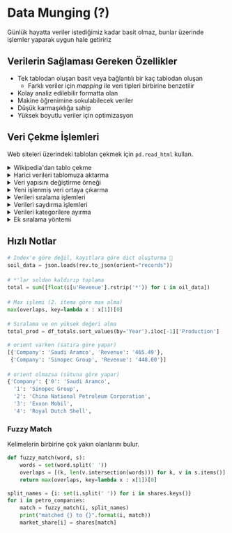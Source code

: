 # Data Munging (?)

Günlük hayatta veriler istediğimiz kadar basit olmaz, bunlar üzerinde işlemler yaparak uygun hale getiririz

## Verilerin Sağlaması Gereken Özellikler

- Tek tablodan oluşan basit veya bağlantılı bir kaç tablodan oluşan
  - Farklı veriler için *mapping* ile veri tipleri birbirine benzetilir
- Kolay analiz edilebilir formatta olan
- Makine öğrenimine sokulabilecek veriler
- Düşük karmaşıklığa sahip
- Yüksek boyutlu veriler için optimizasyon

## Veri Çekme İşlemleri

Web siteleri üzerindeki tabloları çekmek için `pd.read_html` kullan.

<details>
<summary>Wikipedia'dan tablo çekme</summary>

Tüm tablo verileri arasında `0`, `1` ... değerleri ile gezinebiliriz.

```py
import pandas as pd
import json
df = pd.read_html('https://en.wikipedia.org/w/index.php?title=Fortune_Global_500&oldid=855890446', header=0)[1]
fortune_500 = json.loads(df.to_json(orient="records"))
df
```

![](../res/ex_wikipedia_tablo.png)

```py
df_list = pd.read_html("https://en.wikipedia.org/w/index.php?title=Automotive_industry&oldid=875776152", header=0)
car_totals = json.loads(df_list[1].to_json(orient="records"))
car_by_man = json.loads(df_list[3].to_json(orient='records'))
```

![](../res/ex2_wiki_tablo.png)

</details>

<details>
<summary>Harici verileri tablomuza aktarma</summary>

Harici verilerimizde Inc, AG gibi şirket kısaltmaları mevcut, bunları kaldırmak için *mapping* işlemine başvururuz

```py
other_data = [
    {"name": "Walmart",
     "employees": 2300000,
     "year founded": 1962
    },
    {"name": "State Grid Corporation of China",
     "employees": 927839,
     "year founded": 2002},
    {"name": "China Petrochemical Corporation",
     "employees":358571,
     "year founded": 1998
     },
    {"name": "China National Petroleum Corporation",
     "employees": 1636532,
     "year founded": 1988},
    {"name": "Toyota Motor Corporation",
     "employees": 364445,
     "year founded": 1937},
    {"name": "Volkswagen AG",
     "employees": 642292,
     "year founded": 1937},
    {"name": "Royal Dutch Shell",
     "employees": 92000,
     "year founded": 1907},
    {"name": "Berkshire Hathaway Inc.",
     "employees":377000,
     "year founded": 1839},
    {"name": "Apple Inc.",
     "employees": 123000,
     "year founded": 1976},
    {"name": "Exxon Mobile Corporation",
     "employees": 69600,
     "year founded": 1999},
    {"name": "BP plc",
     "employees": 74000,
     "year founded": 1908}
]

mapping = {
    'Apple': 'Apple Inc.',
    'BP': 'BP plc',
    'Berkshire Hathaway': 'Berkshire Hathaway Inc.',
    'China National Petroleum': 'China National Petroleum Corporation',
    'Exxon Mobil': 'Exxon Mobile Corporation',
    'Sinopec Group': 'China Petrochemical Corporation',
    'State Grid': 'State Grid Corporation of China',
    'Toyota Motor': 'Toyota Motor Corporation',
    'Volkswagen': 'Volkswagen AG'
}
```

</details>

<details>
<summary>Veri yapısını değiştirme örneği</summary>

`500$ billion` şeklindeki verileri bilimsem `500e9` (500 x 10^9) verisine çevirme

```py
def convert_revenue(x):
    return float(x.lstrip('$').rstrip('billion')) * 1e9

assert convert_revenue('$500 billion') == 500e9 # Test işlemi
```

</details>

<details>
<summary>Yeni işlenmiş veri ortaya çıkarma</summary>

İşlenmiş verileri her daim ana veriyi bozmadan, ek objelerde tutmalıyız.

```py
def rev_per_emp(company):
    name = company[u'Company']
    n_employees = dict_data[mapping.get(name, name)].get('employees')
    company['rev per emp'] = convert_revenue(company[u'Revenue in USD'])/n_employees
    return company

def compute_copy(d, func):
    return func({k:v for k,v in d.items()})

data = list(map(lambda x : compute_copy(x, rev_per_emp), fortune_500))
```

![](../res/ex_copied_processed_data.png)

</details>

<details>
<summary>Verileri sıralama işlemleri</summary>

Sıralama işlemleri karar verme işlemleri için çok önemlidir.

```py
rev_per_emp = sorted(
    [i[u'Company'], i['rev per emp'] for i in data], 
    key=lambda x : x[1],
    reverse=True
)
rev_per_emp
```

![](../res/ex_data_sorting.png)

</details>

<details>
<summary>Verileri saydırma işlemleri</summary>

```py
from collection import Counter
Counter(i[u'Industry'] for i in data)
```

![](../res/ex_counter.png)

</details>


<details>
<summary>Verileri kategorilere ayırma</summary>

Belli değerlere özgü analiz yapmak için etkili bir çözümdür.

```py
sub_data = [i for i in data if i[u'Industry'] in [u'Automobiles', u'Petroleum']]
sub_data
```

![](../res/ex_categorized_data.png)

</details>

<details>
<summary>Ek sıralama yöntemi</summary>

İlk önce sorting yapılır ardından son eleman alınır.

```py
total_prod = sorted((i[u"Year"], i[u'Production']) for i in car_totals)[-1][1]
```

</details>


## Hızlı Notlar

```py
# Index'e göre değil, kayıtlara göre dict oluşturma 🌟
soil_data = json.loads(rev.to_json(orient="records"))

# *'lar soldan kaldırıp toplama
total = sum([float(i[u'Revenue'].rstrip('*')) for i in oil_data])

# Max işlemi (2. itema göre max alma)
max(overlaps, key=lambda x : x[1])[0]

# Sıralama ve en yüksek değeri alma
total_prod = df_totals.sort_values(by='Year').iloc[-1]['Production']
```

```py
# orient varken (satıra göre yapar)
[{'Company': 'Saudi Aramco', 'Revenue': '465.49'},
 {'Company': 'Sinopec Group', 'Revenue': '448.00'}]

# orient olmazsa (sütuna göre yapar)
{'Company': {'0': 'Saudi Aramco',
  '1': 'Sinopec Group',
  '2': 'China National Petroleum Corporation',
  '3': 'Exxon Mobil',
  '4': 'Royal Dutch Shell',
```

### Fuzzy Match

Kelimelerin birbirine çok yakın olanlarını bulur.

```py
def fuzzy_match(word, s):
    words = set(word.split(' '))
    overlaps = [(k, len(v.intersection(words))) for k, v in s.items()]
    return max(overlaps, key=lambda x : x[1])[0]
```

```py
split_names = {i: set(i.split(' ')) for i in shares.keys()}
for i in petro_companies:
    match = fuzzy_match(i, split_names)
    print("matched {} to {}".format(i, match))
    market_share[i] = shares[match]
```
